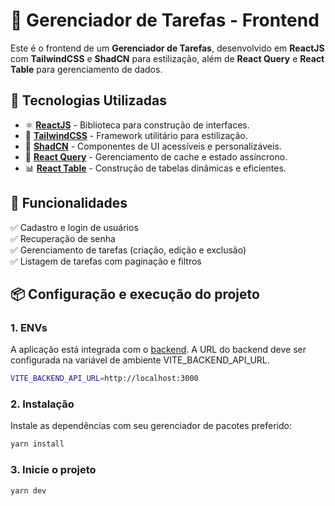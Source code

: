 # 📌 Gerenciador de Tarefas - Frontend

Este é o frontend de um **Gerenciador de Tarefas**, desenvolvido em **ReactJS** com **TailwindCSS** e **ShadCN** para estilização, além de **React Query** e **React Table** para gerenciamento de dados.

## 🚀 Tecnologias Utilizadas

- ⚛ **[ReactJS](https://react.dev/)** - Biblioteca para construção de interfaces.
- 🎨 **[TailwindCSS](https://tailwindcss.com/)** - Framework utilitário para estilização.
- 💅 **[ShadCN](https://ui.shadcn.com/)** - Componentes de UI acessíveis e personalizáveis.
- 🔄 **[React Query](https://tanstack.com/query/latest)** - Gerenciamento de cache e estado assíncrono.
- 📊 **[React Table](https://tanstack.com/table/latest)** - Construção de tabelas dinâmicas e eficientes.

## 📂 Funcionalidades

✅ Cadastro e login de usuários  
✅ Recuperação de senha  
✅ Gerenciamento de tarefas (criação, edição e exclusão)  
✅ Listagem de tarefas com paginação e filtros  

## 📦 Configuração e execução do projeto

### 1. ENVs

A aplicação está integrada com o [backend](https://github.com/Rickpariz/todolist-backend). A URL do backend deve ser configurada na variável de ambiente VITE_BACKEND_API_URL.
```sh
VITE_BACKEND_API_URL=http://localhost:3000
```

### 2. Instalação

Instale as dependências com seu gerenciador de pacotes preferido:

```sh
yarn install 
```

### 3. Inicie o projeto

```sh
yarn dev 
```
